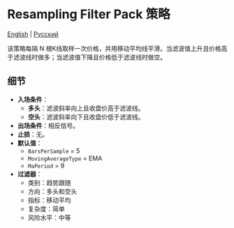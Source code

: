 # Resampling Filter Pack 策略
[English](README.md) | [Русский](README_ru.md)

该策略每隔 N 根K线取样一次价格，并用移动平均线平滑。当滤波值上升且价格高于滤波线时做多；当滤波值下降且价格低于滤波线时做空。

## 细节
- **入场条件**：
  - **多头**：滤波斜率向上且收盘价高于滤波线。
  - **空头**：滤波斜率向下且收盘价低于滤波线。
- **出场条件**：相反信号。
- **止损**：无。
- **默认值**：
  - `BarsPerSample` = 5
  - `MovingAverageType` = EMA
  - `MaPeriod` = 9
- **过滤器**：
  - 类别：趋势跟随
  - 方向：多头和空头
  - 指标：移动平均
  - 复杂度：简单
  - 风险水平：中等
